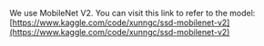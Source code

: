 We use MobileNet V2. You can visit this link to refer to the model: [https://www.kaggle.com/code/xunngc/ssd-mobilenet-v2](https://www.kaggle.com/code/xunngc/ssd-mobilenet-v2)

